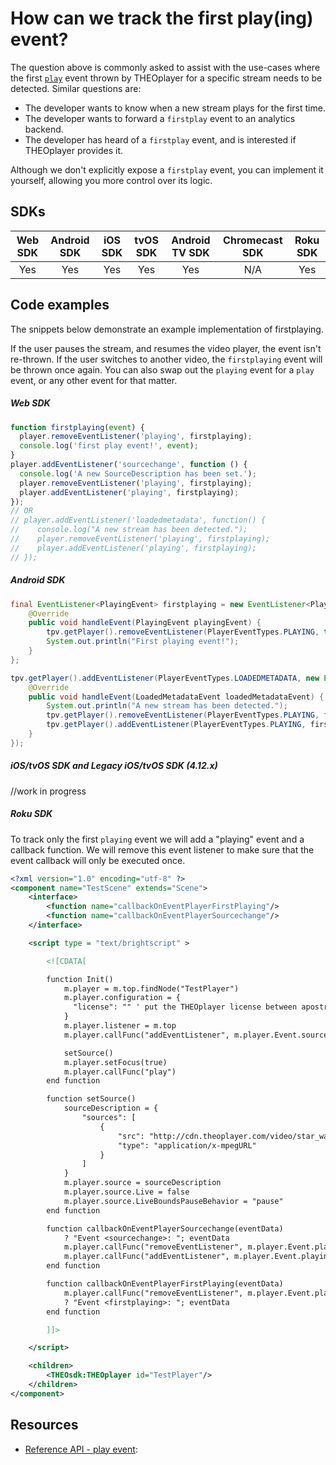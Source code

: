 # How can we track the first play(ing) event?

The question above is commonly asked to assist with the use-cases where the first [`play`](pathname:///theoplayer/v8/api-reference/web/interfaces/PlayerEventMap.html#play) event thrown by THEOplayer for a specific stream needs to be detected. Similar questions are:

- The developer wants to know when a new stream plays for the first time.
- The developer wants to forward a `firstplay` event to an analytics backend.
- The developer has heard of a `firstplay` event, and is interested if THEOplayer provides it.

Although we don't explicitly expose a `firstplay` event, you can implement it yourself, allowing you more control over its logic.

## SDKs

| Web SDK | Android SDK | iOS SDK | tvOS SDK | Android TV SDK | Chromecast SDK | Roku SDK |
| :-----: | :---------: | :-----: | :------: | :------------: | :------------: | :------: |
|   Yes   |     Yes     |   Yes   |   Yes    |      Yes       |      N/A       |   Yes    |

## Code examples

The snippets below demonstrate an example implementation of firstplaying.

If the user pauses the stream, and resumes the video player, the event isn't re-thrown. If the user switches to another video, the `firstplaying` event will be thrown once again.
You can also swap out the `playing` event for a `play` event, or any other event for that matter.

##### Web SDK

```js
function firstplaying(event) {
  player.removeEventListener('playing', firstplaying);
  console.log('first play event!', event);
}
player.addEventListener('sourcechange', function () {
  console.log('A new SourceDescription has been set.');
  player.removeEventListener('playing', firstplaying);
  player.addEventListener('playing', firstplaying);
});
// OR
// player.addEventListener('loadedmetadata', function() {
//    console.log("A new stream has been detected.");
//    player.removeEventListener('playing', firstplaying);
//    player.addEventListener('playing', firstplaying);
// });
```

##### Android SDK

```java
final EventListener<PlayingEvent> firstplaying = new EventListener<PlayingEvent>() {
    @Override
    public void handleEvent(PlayingEvent playingEvent) {
        tpv.getPlayer().removeEventListener(PlayerEventTypes.PLAYING, this);
        System.out.println("First playing event!");
    }
};

tpv.getPlayer().addEventListener(PlayerEventTypes.LOADEDMETADATA, new EventListener<LoadedMetadataEvent>() {
    @Override
    public void handleEvent(LoadedMetadataEvent loadedMetadataEvent) {
        System.out.println("A new stream has been detected.");
        tpv.getPlayer().removeEventListener(PlayerEventTypes.PLAYING, firstplaying);
        tpv.getPlayer().addEventListener(PlayerEventTypes.PLAYING, firstplaying);
    }
});
```

##### iOS/tvOS SDK and Legacy iOS/tvOS SDK (4.12.x)

//work in progress

##### Roku SDK

To track only the first `playing` event we will add a "playing" event and a callback function. We will remove this event listener to make sure that the event callback will only be executed once.

```xml
<?xml version="1.0" encoding="utf-8" ?>
<component name="TestScene" extends="Scene">
    <interface>
        <function name="callbackOnEventPlayerFirstPlaying"/>
        <function name="callbackOnEventPlayerSourcechange"/>
    </interface>

    <script type = "text/brightscript" >

        <![CDATA[

        function Init()
            m.player = m.top.findNode("TestPlayer")
            m.player.configuration = {
              "license": "" ' put the THEOplayer license between apostrophes
            }
            m.player.listener = m.top
            m.player.callFunc("addEventListener", m.player.Event.sourcechange, "callbackOnEventPlayerSourcechange")

            setSource()
            m.player.setFocus(true)
            m.player.callFunc("play")
        end function

        function setSource()
            sourceDescription = {
                "sources": [
                    {
                        "src": "http://cdn.theoplayer.com/video/star_wars_episode_vii-the_force_awakens_official_comic-con_2015_reel_(2015)/index.m3u8",
                        "type": "application/x-mpegURL"
                    }
                ]
            }
            m.player.source = sourceDescription
            m.player.source.Live = false
            m.player.source.LiveBoundsPauseBehavior = "pause"
        end function

        function callbackOnEventPlayerSourcechange(eventData)
            ? "Event <sourcechange>: "; eventData
            m.player.callFunc("removeEventListener", m.player.Event.playing, "callbackOnEventPlayerFirstPlaying")
            m.player.callFunc("addEventListener", m.player.Event.playing, "callbackOnEventPlayerFirstPlaying")
        end function

        function callbackOnEventPlayerFirstPlaying(eventData)
            m.player.callFunc("removeEventListener", m.player.Event.playing, "callbackOnEventPlayerFirstPlaying")
            ? "Event <firstplaying>: "; eventData
        end function

        ]]>

    </script>

    <children>
	    <THEOsdk:THEOplayer id="TestPlayer"/>
    </children>
</component>
```

## Resources

- [Reference API - play event](pathname:///theoplayer/v8/api-reference/web/interfaces/PlayerEventMap.html#play):
